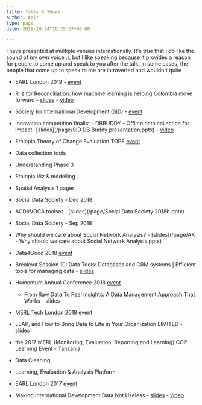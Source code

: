 ```yaml
---
title: Talks & Shows
author: Amit
type: page
date: 2019-10:24T16:35:57+00:00

---
```


I have presented at multiple venues internationally. It's true that I do like the sound of my own voice :), but I like speaking because it provides a reason for people to come up and speak to you after the talk. In some cases, the people that come up to speak to me are introverted and wouldn't quite 

 - EARL London 2019 - [event](https://earlconf.com/) 
  - R is for Reconciliation: how machine learning is helping Colombia move forward -  [slides](https://earlconf.com/assets/slides/Thurs%2012%20Sept/Session%201/Amit%20Kohli.pptx) - [video](https://www.youtube.com/watch?v=j2Vr26vIbnY)
 - Society for International Development (SID) - [event](https://sidw.org/2019-sid-w-innovation-competition)
  - Innovation competition finalist - DBBUDDY - Offline data collection for impact- [slides](/page/SID DB Buddy presentation.pptx) - [video](https://youtu.be/Nb5yL3bihAA)
 
 - Ethiopia Theory of Change Evaluation TOPS [event](https://www.acdivoca.org/theory-of-change-adaptive-learning-and-validation-conference-workshop/)
  - Data collection tools
  - Understanding Phase 3
  - Ethiopia Viz & modelling
  - Spatial Analysis 1 pager 
 - Social Data Society - Dec 2018 
  - ACDI/VOCA toolset - [slides](/page/Social Data Society 2018b.pptx)
 - Social Data Society - Sep 2018 
  - Why should we care about Social Network Analysis? - [slides](/page/AK - Why should we care about Social Network Analysis.pptx)
 - Data4Good 2018 [event](https://www.data4goodconf.org.uk/) 
  - Breakout Session 10: Data Tools: Databases and CRM systems | Efficient tools for managing data - [slides](https://www.data4goodconf.org.uk/s/Data-Tools-presentation.PDF)
 - Humentum Annual Conference 2018 [event](https://www.humentum.org/sites/default/files/Full%20agenda%20single%20pages_0.pdf)
   - From Raw Data To Real Insights: A Data Management Approach That Works - slides
 - MERL Tech London 2018 [event](http://merltech.org/merl-tech-london-2018-agenda/)
  - LEAP, and How to Bring Data to Life in Your Organization LIMITED -  [slides](https://static.sched.com/hosted_files/merltechlondon2018/29/MERL%20TECH%202018_ACDIVOCA-final.pptx)
 - the 2017 MERL (Monitoring, Evaluation, Reporting and Learning) COP Learning Event - Tanzania
  - Data Cleaning 
  - Learning, Evaluation & Analysis Platform
 - EARL London 2017 [event](https://earlconf.com/2017/london/)
  - Making International Development Data Not Useless - [slides](https://slides.com/amitkohli/earl)  - [video](https://www.youtube.com/watch?v=vxIVs7VtRFY)

